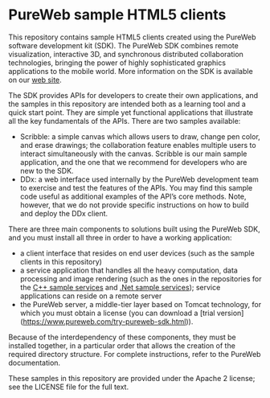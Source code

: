 PureWeb sample HTML5 clients
=====================

This repository contains sample HTML5 clients created using the PureWeb software development kit (SDK). The PureWeb SDK combines remote visualization, interactive 3D, and synchronous distributed collaboration technologies, bringing the power of highly sophisticated graphics applications to the mobile world. More information on the SDK is available on our [web site](https://www.pureweb.com/).

The SDK provides APIs for developers to create their own applications, and the samples in this repository are intended both as a learning tool and a quick start point. They are simple yet functional applications that illustrate all the key fundamentals of the APIs. There are two samples available:
* Scribble: a simple canvas which allows users to draw, change pen color, and erase drawings; the collaboration feature enables multiple users to interact simultaneously with the canvas. Scribble is our main sample application, and the one that we recommend for developers who are new to the SDK.
* DDx: a web interface used internally by the PureWeb development team to exercise and test the features of the APIs. You may find this sample code useful as additional examples of the API’s core methods. Note, however, that we do not provide specific instructions on how to build and deploy the DDx client.

There are three main components to solutions built using the PureWeb SDK, and you must install all three in order to have a working application:
* a client interface that resides on end user devices (such as the sample clients in this repository)
* a service application that handles all the heavy computation, data processing and image rendering (such as the ones in the repositories for the [C++ sample services](https://github.com/calgaryscientific/pureweb-cpp-samples) and [.Net sample services](https://github.com/calgaryscientific/pureweb-dotnet-samples)); service applications can reside on a remote server
* the PureWeb server, a middle-tier layer based on Tomcat technology, for which you must obtain a license (you can download a [trial version] (https://www.pureweb.com/try-pureweb-sdk.html)).

Because of the interdependency of these components, they must be installed together, in a particular order that allows the creation of the required directory structure. For complete instructions, refer to the PureWeb documentation.

These samples in this repository are provided under the Apache 2 license; see the LICENSE file for the full text.




